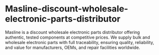 # Masline-discount-wholesale-electronic-parts-distributor
Masline is a discount wholesale electronic parts distributor offering authentic, tested components at competitive prices. We supply bulk and wholesale electronic parts with full traceability, ensuring quality, reliability, and value for manufacturers, OEMs, and repair facilities worldwide.
